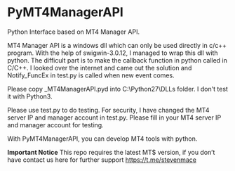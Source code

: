 # PyMT4ManagerAPI
Python Interface based on MT4 Manager API.

MT4 Manager API is a windows dll which can only be used directly in c/c++ program. With the help of swigwin-3.0.12, I managed to wrap this dll with python. The difficult part is to make the callback function in python called in C/C++. I looked over the internet and came out the solution and Notify_FuncEx in test.py is called when new event comes.

Please copy _MT4ManagerAPI.pyd into C:\Python27\DLLs folder. I don't test it with Python3.

Please use test.py to do testing. For security, I have changed the MT4 server IP and manager account in test.py. Please fill in your MT4 server IP and manager account for testing.

With PyMT4ManagerAPI, you can develop MT4 tools with python.

**Important Notice**
This repo requires the latest MT$ version, if you don’t have contact us here for further support [<telegram link>](https://t.me/stevenmace)https://t.me/stevenmace
